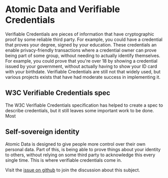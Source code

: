 # Atomic Data and Verifiable Credentials

Verifiable Credentials are pieces of information that have cryptographic proof by some reliable third party.
For example, you could have a credential that proves your degree, signed by your education.
These credentials an enable privacy-friendly transactions where a credential owner can prove being part of some group, without needing to actually identify themselves.
For example, you could prove that you're over 18 by showing a credential issued by your government, without actually having to show your ID card with your birthdate.
Verifiable Credentials are still not that widely used, but various projects exists that have had moderate success in implementing it.

## W3C Verifiable Credentials spec

The W3C Verifiable Credentials specification has helped to create a spec to describe credentials, but it still leaves some important work to be done.
Most

## Self-sovereign identity

Atomic Data is designed to give people more control over their own personal data.
Part of this, is being able to prove things about your identity to others, without relying on some third party to acknowledge this every single time.
This is where verifiable credentials come in.

Visit the [issue on github](https://github.com/ontola/atomic-data-docs/issues/22) to join the discussion about this subject.
